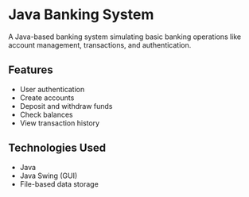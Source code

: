 # Java Banking System

A Java-based banking system simulating basic banking operations like account management, transactions, and authentication.

##  Features
- User authentication
- Create accounts
- Deposit and withdraw funds
- Check balances
- View transaction history

##  Technologies Used
- Java
- Java Swing (GUI)
- File-based data storage


